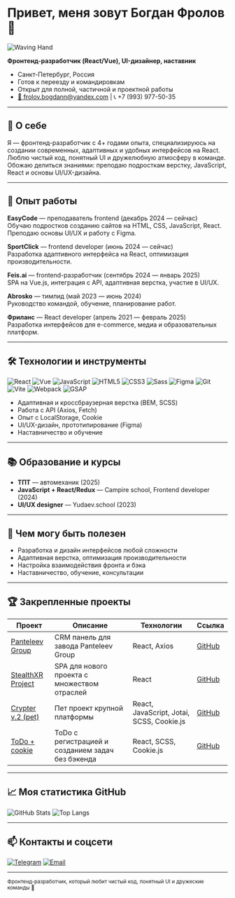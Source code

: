 # Привет, меня зовут Богдан Фролов 👋

![Waving Hand](https://github.com/Kuretao/Kuretao/raw/main/assets/wave.gif)

**Фронтенд-разработчик (React/Vue), UI-дизайнер, наставник**

- Санкт-Петербург, Россия  
- Готов к переезду и командировкам  
- Открыт для полной, частичной и проектной работы  
- [📧 frolov.bogdann@yandex.com](mailto:frolov.bogdann@yandex.com) | 📞 +7 (993) 977-50-35

---

## 🚀 О себе

Я — фронтенд-разработчик с 4+ годами опыта, специализируюсь на создании современных, адаптивных и удобных интерфейсов на React.  
Люблю чистый код, понятный UI и дружелюбную атмосферу в команде.  
Обожаю делиться знаниями: преподаю подросткам верстку, JavaScript, React и основы UI/UX-дизайна.

---

## 💼 Опыт работы

**EasyCode** — преподаватель frontend (декабрь 2024 — сейчас)  
Обучаю подростков созданию сайтов на HTML, CSS, JavaScript, React. Преподаю основы UI/UX и работу с Figma.

**SportClick** — frontend developer (июнь 2024 — сейчас)  
Разработка адаптивного интерфейса на React, оптимизация производительности.

**Feis.ai** — frontend-разработчик (сентябрь 2024 — январь 2025)  
SPA на Vue.js, интеграция с API, адаптивная верстка, участие в UI/UX.

**Abrosko** — тимлид (май 2023 — июнь 2024)  
Руководство командой, обучение, планирование работ.

**Фриланс** — React developer (апрель 2021 — февраль 2025)  
Разработка интерфейсов для e-commerce, медиа и образовательных платформ.

---

## 🛠️ Технологии и инструменты

![React](https://img.shields.io/badge/-React-61dafb?logo=react&logoColor=white&style=flat)
![Vue](https://img.shields.io/badge/-Vue.js-42b883?logo=vue.js&logoColor=white&style=flat)
![JavaScript](https://img.shields.io/badge/-JavaScript-f7df1e?logo=javascript&logoColor=black&style=flat)
![HTML5](https://img.shields.io/badge/-HTML5-e34f26?logo=html5&logoColor=white&style=flat)
![CSS3](https://img.shields.io/badge/-CSS3-1572b6?logo=css3&logoColor=white&style=flat)
![Sass](https://img.shields.io/badge/-Sass-cc6699?logo=sass&logoColor=white&style=flat)
![Figma](https://img.shields.io/badge/-Figma-f24e1e?logo=figma&logoColor=white&style=flat)
![Git](https://img.shields.io/badge/-Git-f05032?logo=git&logoColor=white&style=flat)
![Vite](https://img.shields.io/badge/-Vite-646cff?logo=vite&logoColor=white&style=flat)
![Webpack](https://img.shields.io/badge/-Webpack-8dd6f9?logo=webpack&logoColor=black&style=flat)
![GSAP](https://img.shields.io/badge/-GSAP-88ce02?logo=greensock&logoColor=white&style=flat)

- Адаптивная и кроссбраузерная верстка (BEM, SCSS)  
- Работа с API (Axios, Fetch)  
- Опыт с LocalStorage, Cookie  
- UI/UX-дизайн, прототипирование (Figma)  
- Наставничество и обучение  

---

## 📚 Образование и курсы

- **ТПТ** — автомеханик (2025)  
- **JavaScript + React/Redux** — Campire school, Frontend developer (2024)  
- **UI/UX designer** — Yudaev.school (2023)  

---

## 🌱 Чем могу быть полезен

- Разработка и дизайн интерфейсов любой сложности  
- Адаптивная верстка, оптимизация производительности  
- Настройка взаимодействия фронта и бэка  
- Наставничество, обучение, консультации  

---

## 🏆 Закрепленные проекты

| Проект           | Описание                         | Технологии               | Ссылка                          |
|------------------|---------------------------------|--------------------------|--------------------------------|
| [Panteleev Group](https://github.com/Kuretao/PanteleevGroup) | CRM панель для завода Panteleev Group | React, Axios            | [GitHub](https://github.com/Kuretao/sportclick) |
| [StealthXR Project](https://github.com/Kuretao/stealth) | SPA для нового проекта с множеством отраслей              | React           | [GitHub](https://github.com/Kuretao/feis-ai)     |
| [Crypter v.2 (pet)](https://github.com/Kuretao/crypter-pet) | Пет проект крупной платформы            | React, JavaScript, Jotai, SCSS, Cookie.js            | [GitHub](https://github.com/Kuretao/easycode-courses) |
| [ToDo + cookie](https://github.com/Kuretao/todo-pet) | ToDo с регистрацией и созданием задач без бэкенда            | React, SCSS, Cookie.js             | [GitHub](https://github.com/Kuretao/easycode-courses) |

---

## 📈 Моя статистика GitHub

![GitHub Stats](https://github-readme-stats.vercel.app/api?username=Kuretao&show_icons=true&theme=react&hide_title=true)
![Top Langs](https://github-readme-stats.vercel.app/api/top-langs/?username=Kuretao&layout=compact&theme=react)

---

## 📫 Контакты и соцсети

[![Telegram](https://img.shields.io/badge/Telegram-0088cc?logo=telegram&logoColor=white&style=flat)](https://t.me/staffuria)
[![Email](https://img.shields.io/badge/Email-D14836?logo=gmail&logoColor=white&style=flat)](mailto:frolov.bogdann@yandex.com)

---

<sub>Фронтенд-разработчик, который любит чистый код, понятный UI и дружеские команды 🚀</sub>
